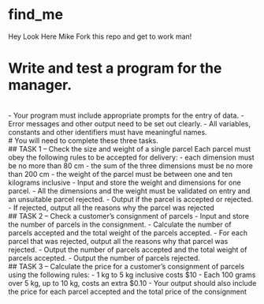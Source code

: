 # find_me
Hey Look Here Mike
Fork this repo and get to work man!

# Write and test a program for the manager.
<br>
- Your program must include appropriate prompts for the entry of data. 
- Error messages and other output need to be set out clearly. 
- All variables, constants and other identifiers must have meaningful names. 
<br>
# You will need to complete these three tasks. 
<br>
## TASK 1 
– Check the size and weight of a single parcel Each parcel must obey the following rules to be accepted for delivery:
		- each dimension must be no more than 80 cm
		- the sum of the three dimensions must be no more than 200 cm
		- the weight of the parcel must be between one and ten kilograms inclusive
	- Input and store the weight and dimensions for one parcel. 
		- All the dimensions and the weight must be validated on entry and an unsuitable parcel rejected. 
	- Output  if  the  parcel  is  accepted  or  rejected.  
		- If  rejected,  output  all  the  reasons  why  the  parcel  was  rejected
<br>
## TASK 2 
– Check a customer’s consignment of parcels
		 - Input and store the number of parcels in the consignment. 
		 - Calculate the number of parcels accepted and the total weight of the parcels accepted. 
		 - For each parcel that was rejected, output all the reasons why that parcel was rejected.
	 - Output the number of parcels accepted and the total weight of parcels accepted. 
	 - Output the number of parcels rejected.
<br>
## TASK 3 
– Calculate the price for a customer’s consignment of parcels using the following rules:
	 - 1 kg to 5 kg inclusive costs $10
	 - Each 100 grams over 5 kg, up to 10 kg, costs an extra $0.10
	 - Your output should also include the price for each parcel accepted and the total price of the consignment
